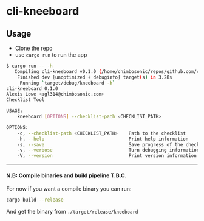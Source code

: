 # cli-kneeboard

## Usage

- Clone the repo
- use `cargo run` to run the app

```bash
$ cargo run -- -h
   Compiling cli-kneeboard v0.1.0 (/home/chimbosonic/repos/github.com/cli-kneeboard)
    Finished dev [unoptimized + debuginfo] target(s) in 3.28s
     Running `target/debug/kneeboard -h`
cli-kneeboard 0.1.0
Alexis Lowe <agl314@chimbosonic.com>
Checklist Tool

USAGE:
    kneeboard [OPTIONS] --checklist-path <CHECKLIST_PATH>

OPTIONS:
    -c, --checklist-path <CHECKLIST_PATH>    Path to the checklist
    -h, --help                               Print help information
    -s, --save                               Save progress of the checklist
    -v, --verbose                            Turn debugging information on
    -V, --version                            Print version information
```

----
#### N.B: Compile binaries and build pipeline T.B.C.

For now if you want a compile binary you can run:
```bash
cargo build --release
```
And get the binary from `./target/release/kneeboard`